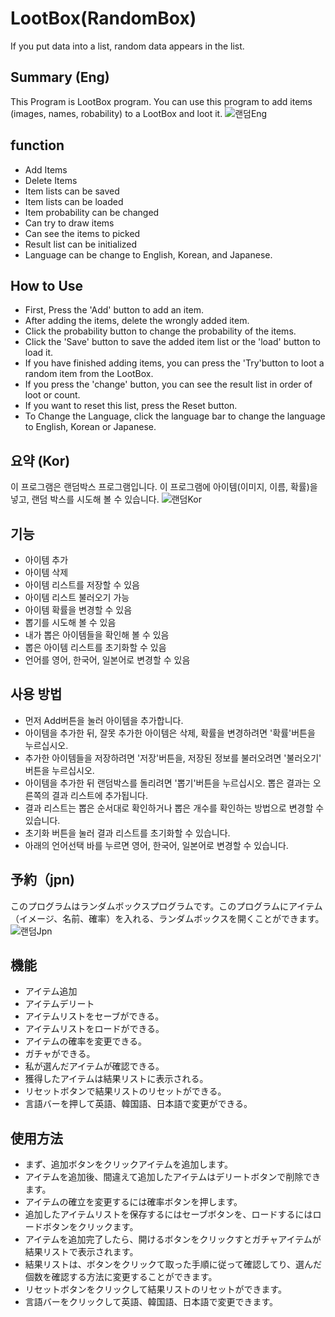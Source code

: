 # LootBox(RandomBox)
If you put data into a list, random data appears in the list.

## Summary (Eng)
This Program is LootBox program. You can use this program to add items (images, names, 
robability) to a LootBox and loot it.
![랜덤Eng](https://user-images.githubusercontent.com/38483113/63742495-f8d6eb80-c8d3-11e9-94fc-adeb768e1933.gif)

## function
<ul>
  <li>Add Items</li>
  <li>Delete Items</li>
  <li>Item lists can be saved</li>
  <li>Item lists can be loaded</li>
  <li>Item probability can be changed</li>
  <li>Can try to draw items</li>
  <li>Can see the items to picked</li>
  <li>Result list can be initialized</li>
  <li>Language can be change to English, Korean, and Japanese.
</ul>

## How to Use
- First, Press the 'Add' button to add an item.
- After adding the items, delete the wrongly added item.
- Click the probability button to change the probability of the items.
- Click the 'Save' button to save the added item list or the 'load' button to load it.
- If you have finished adding items, you can press the 'Try'button to loot a random item from the LootBox.
- If you press the 'change' button, you can see the result list in order of loot or count.
- If you want to reset this list, press the Reset button.
- To Change the Language, click the language bar to change the language to English, Korean or Japanese.

## 요약 (Kor)
이 프로그램은 랜덤박스 프로그램입니다. 이 프로그램에 아이템(이미지, 이름, 확률)을 넣고, 랜덤 박스를 시도해 볼 수 있습니다.
![랜덤Kor](https://user-images.githubusercontent.com/38483113/63742497-fa081880-c8d3-11e9-869c-5e6b43731941.gif)

## 기능
<ul>
  <li>아이템 추가</li>
  <li>아이템 삭제</li>
  <li>아이템 리스트를 저장할 수 있음</li>
  <li>아이템 리스트 불러오기 가능</li>
  <li>아이템 확률을 변경할 수 있음</li>
  <li>뽑기를 시도해 볼 수 있음</li>
  <li>내가 뽑은 아이템들을 확인해 볼 수 있음</li>
  <li>뽑은 아이템 리스트를 초기화할 수 있음</li>
  <li>언어를 영어, 한국어, 일본어로 변경할 수 있음</li>
</ul>

## 사용 방법
- 먼저 Add버튼을 눌러 아이템을 추가합니다.
- 아이템을 추가한 뒤, 잘못 추가한 아이템은 삭제, 확률을 변경하려면 '확률'버튼을 누르십시오.
- 추가한 아이템들을 저장하려면 '저장'버튼을, 저장된 정보를 불러오려면 '불러오기' 버튼을 누르십시오.
- 아이템을 추가한 뒤 랜덤박스를 돌리려면 '뽑기'버튼을 누르십시오. 뽑은 결과는 오른쪽의 결과 리스트에 추가됩니다.
- 결과 리스트는 뽑은 순서대로 확인하거나 뽑은 개수를 확인하는 방법으로 변경할 수 있습니다.
- 초기화 버튼을 눌러 결과 리스트를 초기화할 수 있습니다.
- 아래의 언어선택 바를 누르면 영어, 한국어, 일본어로 변경할 수 있습니다.

## 予約（jpn)
このプログラムはランダムボックスプログラムです。このプログラムにアイテム（イメージ、名前、確率）を入れる、ランダムボックスを開くことができます。
![랜덤Jpn](https://user-images.githubusercontent.com/38483113/63744686-0d6ab200-c8db-11e9-9c66-8289ad4e332f.gif)

## 機能
<ul>
  <li>アイテム追加</li>
  <li>アイテムデリート</li>
  <li>アイテムリストをセーブができる。</li>
  <li>アイテムリストをロードができる。</li>
  <li>アイテムの確率を変更できる。
  <li>ガチャができる。</li>
  <li>私が選んだアイテムが確認できる。</li>
  <li>獲得したアイテムは結果リストに表示される。</li>
  <li>リセットボタンで結果リストのリセットができる。</li>
  <li>言語バーを押して英語、韓国語、日本語で変更ができる。</li>
</ul>

## 使用方法
- まず、追加ボタンをクリックアイテムを追加します。
- アイテムを追加後、間違えて追加したアイテムはデリートボタンで削除できます。
- アイテムの確立を変更するには確率ボタンを押します。
- 追加したアイテムリストを保存するにはセーブボタンを、ロードするにはロードボタンをクリックます。
- アイテムを追加完了したら、開けるボタンをクリックすとガチャアイテムが結果リストで表示されます。
- 結果リストは、ボタンをクリックて取った手順に従って確認してり、選んだ個数を確認する方法に変更することができます。
- リセットボタンをクリックして結果リストのリセットができます。
- 言語バーをクリックして英語、韓国語、日本語で変更できます。
